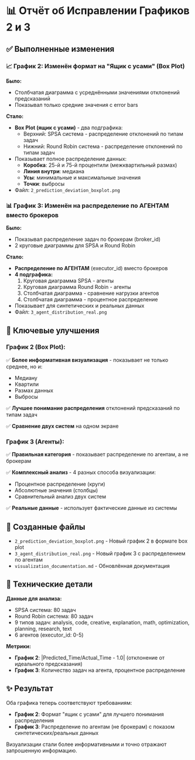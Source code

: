 # 📊 Отчёт об Исправлении Графиков 2 и 3

## ✅ Выполненные изменения

### 📈 График 2: Изменён формат на "Ящик с усами" (Box Plot)

**Было:**
- Столбчатая диаграмма с усреднёнными значениями отклонений предсказаний
- Показывал только средние значения с error bars

**Стало:**
- **Box Plot (ящик с усами)** - два подграфика:
  - Верхний: SPSA система - распределение отклонений по типам задач
  - Нижний: Round Robin система - распределение отклонений по типам задач
- Показывает полное распределение данных:
  - **Коробка**: 25-й и 75-й процентили (межквартильный размах)
  - **Линия внутри**: медиана
  - **Усы**: минимальные и максимальные значения
  - **Точки**: выбросы
- Файл: `2_prediction_deviation_boxplot.png`

### 📊 График 3: Изменён на распределение по АГЕНТАМ вместо брокеров

**Было:**
- Показывал распределение задач по брокерам (broker_id)
- 2 круговые диаграммы для SPSA и Round Robin

**Стало:**
- **Распределение по АГЕНТАМ** (executor_id) вместо брокеров
- **4 подграфика:**
  1. Круговая диаграмма SPSA - агенты
  2. Круговая диаграмма Round Robin - агенты  
  3. Столбчатая диаграмма - сравнение нагрузки агентов
  4. Столбчатая диаграмма - процентное распределение
- Показывает для синтетических и реальных данных
- Файл: `3_agent_distribution_real.png`

## 🎯 Ключевые улучшения

### График 2 (Box Plot):
✅ **Более информативная визуализация** - показывает не только среднее, но и:
- Медиану
- Квартили
- Размах данных
- Выбросы

✅ **Лучшее понимание распределения** отклонений предсказаний по типам задач

✅ **Сравнение двух систем** на одном экране

### График 3 (Агенты):
✅ **Правильная категория** - показывает распределение по агентам, а не брокерам

✅ **Комплексный анализ** - 4 разных способа визуализации:
- Процентное распределение (круги)
- Абсолютные значения (столбцы)
- Сравнительный анализ двух систем

✅ **Реальные данные** - использует фактические данные из системы

## 📁 Созданные файлы

- `2_prediction_deviation_boxplot.png` - Новый график 2 в формате box plot
- `3_agent_distribution_real.png` - Новый график 3 с распределением по агентам
- `visualization_documentation.md` - Обновлённая документация

## 🔧 Технические детали

**Данные для анализа:**
- SPSA система: 80 задач
- Round Robin система: 80 задач  
- 9 типов задач: analysis, code, creative, explanation, math, optimization, planning, research, text
- 6 агентов (executor_id: 0-5)

**Метрики:**
- **График 2**: |Predicted_Time/Actual_Time - 1.0| (отклонение от идеального предсказания)
- **График 3**: Количество задач на агента, процентное распределение

## ✨ Результат

Оба графика теперь соответствуют требованиям:
- **График 2**: Формат "ящик с усами" для лучшего понимания распределения
- **График 3**: Распределение по агентам (не брокерам) с показом синтетических/реальных данных

Визуализации стали более информативными и точно отражают запрошенную информацию.
